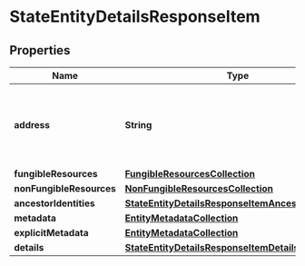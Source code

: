 

# StateEntityDetailsResponseItem


## Properties

| Name | Type | Description | Notes |
|------------ | ------------- | ------------- | -------------|
|**address** | **String** | Bech32m-encoded human readable version of the address. |  |
|**fungibleResources** | [**FungibleResourcesCollection**](FungibleResourcesCollection.md) |  |  [optional] |
|**nonFungibleResources** | [**NonFungibleResourcesCollection**](NonFungibleResourcesCollection.md) |  |  [optional] |
|**ancestorIdentities** | [**StateEntityDetailsResponseItemAncestorIdentities**](StateEntityDetailsResponseItemAncestorIdentities.md) |  |  [optional] |
|**metadata** | [**EntityMetadataCollection**](EntityMetadataCollection.md) |  |  |
|**explicitMetadata** | [**EntityMetadataCollection**](EntityMetadataCollection.md) |  |  [optional] |
|**details** | [**StateEntityDetailsResponseItemDetails**](StateEntityDetailsResponseItemDetails.md) |  |  [optional] |



